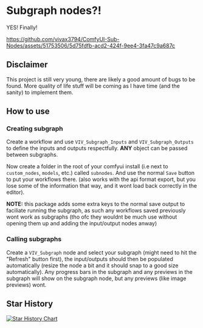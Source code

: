 # Subgraph nodes?!

YES! Finally!


https://github.com/vivax3794/ComfyUI-Sub-Nodes/assets/51753506/5d75fdfb-acd2-424f-9ee4-3fa47c9a687c

## Disclaimer

This project is still very young, there are likely a good amount of bugs to be found.
More quality of life stuff will be coming as I have time (and the sanity) to implement them.

## How to use

### Creating subgraph

Create a workflow and use `VIV_Subgraph_Inputs` and `VIV_Subgraph_Outputs` to define the inputs and outputs respectfully. **ANY** object can be passed between subgraphs.

Now create a folder in the root of your comfyui install (i.e next to `custom_nodes`, `models`, etc.) called `subnodes`. And use the normal `Save` button to put your workflows there. (also works with the api format export, but you lose some of the information that way, and it wont load back correctly in the editor).

**NOTE:** this package adds some extra keys to the normal save output to faciliate running the subgraph, as such any workflows saved previously wont work as subgraphs (tho ofc they wouldnt be much use without opening them up and adding the input/output nodes anway)

### Calling subgraphs

Create a `VIV_Subgraph` node and select your subgraph (might need to hit the "Refresh" button first), the input/outputs should then be populated automatically (resize the node a bit and it should snap to a good size automatically). Any progress bars in the subgraph and any previews in the subgraph will show on the subgraph node, but any previews (like image previews) wont.

## Star History

<a href="https://star-history.com/#vivax3794/ComfyUI-Sub-Nodes&Timeline">
 <picture>
   <source media="(prefers-color-scheme: dark)" srcset="https://api.star-history.com/svg?repos=vivax3794/ComfyUI-Sub-Nodes&type=Timeline&theme=dark" />
   <source media="(prefers-color-scheme: light)" srcset="https://api.star-history.com/svg?repos=vivax3794/ComfyUI-Sub-Nodes&type=Timeline" />
   <img alt="Star History Chart" src="https://api.star-history.com/svg?repos=vivax3794/ComfyUI-Sub-Nodes&type=Timeline" />
 </picture>
</a>
